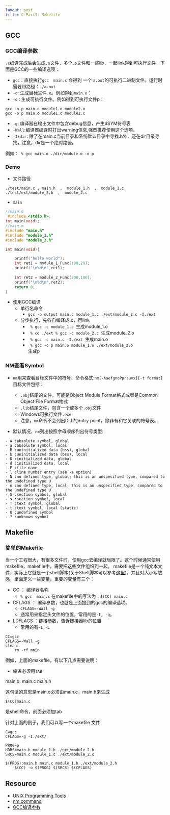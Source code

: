 ```yaml
---
layout: post
title: C Part1: Makefile
---
```


## GCC

### GCC编译参数

`.c`编译完成后会生成`.o`文件，多个`.o`文件和一些lib，一起link得到可执行文件，下面是GCC的一些编译选项：

- `gcc`：直接执行`gcc  main.c` 会得到 一个 `a.out`的可执行二进制文件。运行时需要带路径：`./a.out`
-  `-c`: 生成目标文件`.o`。例如得到`main.o`：
- `-o` : 生成可执行文件。例如得到可执行文件p：

```
gcc -o p main.o module1.o module2.o
gcc -o p main.o module1.c module2.c 
```
- `-g`: 编译器在输出文件中包含debug信息，产生dSYM符号表
- `-Wall`:编译器编译时打出warning信息,强烈推荐使用这个选项。
- `-I+dir`: 除了在main.c当前目录和系统默认目录中寻找.h外，还在dir目录寻找，注意，dir是一个绝对路径。

例如：<code> % gcc main.o ./dir/module.o -o p </code>

### Demo

- 文件路径

```
./test/main.c , main.h  ,  module_1.h  ,  module_1.c  
./test/ext/module_2.h  ,  module_2.c
```

- `main` 

```c 
//main.h
 #include <stdio.h>;
int main(void);
//main.m
#include "main.h" 
#include "module_1.h"
#include "module_2.h"

int main(void){

	printf("hello world");
	int ret1 = module_1_Func(100,20); 
	printf("\n%d\n",ret1);
	
    int ret2 = module_2_Func(200,100);
	printf("\n%d\n",ret2);
	return 0;
}
```

- 使用GCC编译
	- 单行名命令
		- `gcc -o output main.c module_1.c ./ext/module_2.c -I./ext`
	- 分步执行，先各自编译成.o，再link
		- <code> % gcc -c module_1.c </code>生成module_1.o
		- <code> % cd ./ext	% gcc -c module_2.c </code>生成module_2.o
		- <code> % gcc -c main.c -I./ext </code>生成main.o
		- <code> % gcc -o p main.o module_1.o ./ext/module_2.o </code>生成p

### NM查看Symbol

- `nm`用来查看目标文件中的符号，命令格式:`nm[-AaefgnoPprsuvx][-t format]`目标文件包括：
	- `.obj`结尾的文件，可能是Object Module Format格式或者是Common Object File Format格式
	- `.lib`结尾文件，包含一个或多个`.obj`文件
	- Windows可执行文件`.exe`
	- 注意，`nm`命令不会列出DLL的entry point，除非有和它关联的符号表。

- 默认情况，`nm`列出按照字母顺序列出符号类型:

```
- A :absolute symbol, global
- a :absolute symbol, local
- B :uninitialized data (bss), global
- b :uninitialized data (bss), local
- D :initialized data, global
- d :initialized data, local
- F :file name
- l :line number entry (see -a option)
- N :no defined type, global; this is an unspecified type, compared to the undefined type U
- n :no defined type, local; this is an unspecified type, compared to the undefined type U
- S :section symbol, global
- s :section symbol, local
- T :text symbol, global
- t :text symbol, local (static)
- U :undefined symbol
- ? :unknown symbol
```

## Makefile

### 简单的Makefile

当一个工程很大，有很多文件时，使用gcc去编译就局限了。这个时候通常使用makefile，makefile中，需要把这些文件组织到一起。
makefile是一个纯文本文件，实际上它就是一个shell脚本(关于Shell脚本可以参考[这里]())，并且对大小写敏感，里面定义一些变量。重要的变量有三个：

- CC ： 编译器名称
	- `% gcc  main.c` 在makefile中的写法为：`$(CC) main.c`
- CFLAGS ： 编译参数，也就是上面提到的gcc的编译选项。
	- `CFLAGS=-Wall -g`
	- 通常用来指定头文件的位置，常用的是`-I, -g`。
- LDFLAGS ：链接参数，告诉链接器lib的位置
	- 常用的有`-I,-L`

```
CC=gcc
CFLAGS=-Wall -g
clean:
	rm -rf main
```

例如，上面的makefile，有以下几点需要说明：

- 缩进必须用`TAB`

main.o: main.c main.h

这句话的意思是main.o必须由main.c，main.h来生成

`$(CC)main.c`

是shell命令，前面必须加tab

针对上面的例子，我们可以写一个makefile 文件


```
C=gcc
CFLAGS=-g -I./ext/

PROG=p
HDRS=main.h module_1.h ./ext/module_2.h
SRCS=main.c module_1.c ./ext/module_2.c

$(PROG):main.h main.c module_1.h ./ext/module_2.h
	$(CC) -o $(PROG) $(SRCS) $(CFLAGS)

```



## Resource

- <a href="http://cslibrary.stanford.edu/107/UnixProgrammingTools.pdf">UNIX Programming Tools</a>
- <a href="https://www.mkssoftware.com/docs/man1/nm.1.asp">nm command</a>
- [GCC编译参数](https://gcc.gnu.org/onlinedocs/gcc/Option-Summary.html)
